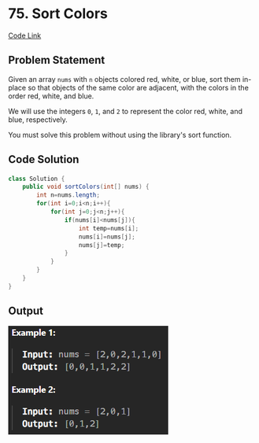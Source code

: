 # 75. Sort Colors

[Code Link](https://leetcode.com/problems/sort-colors/description/)

<!-- [Youtube Link](https://www.youtube.com/watch?v=TYT5TJSfGlo&ab_channel=Technosage) -->

## Problem Statement

Given an array `nums` with `n` objects colored red, white, or blue, sort them in-place so that objects of the same color are adjacent, with the colors in the order red, white, and blue.

We will use the integers `0`, `1`, and `2` to represent the color red, white, and blue, respectively.

You must solve this problem without using the library's sort function.

## Code Solution

```java
class Solution {
    public void sortColors(int[] nums) {
        int n=nums.length;
        for(int i=0;i<n;i++){
            for(int j=0;j<n;j++){
                if(nums[i]<nums[j]){
                    int temp=nums[i];
                    nums[i]=nums[j];
                    nums[j]=temp;
                }
            }
        }
    }
}
```

## Output

![Output](image-38.png)
